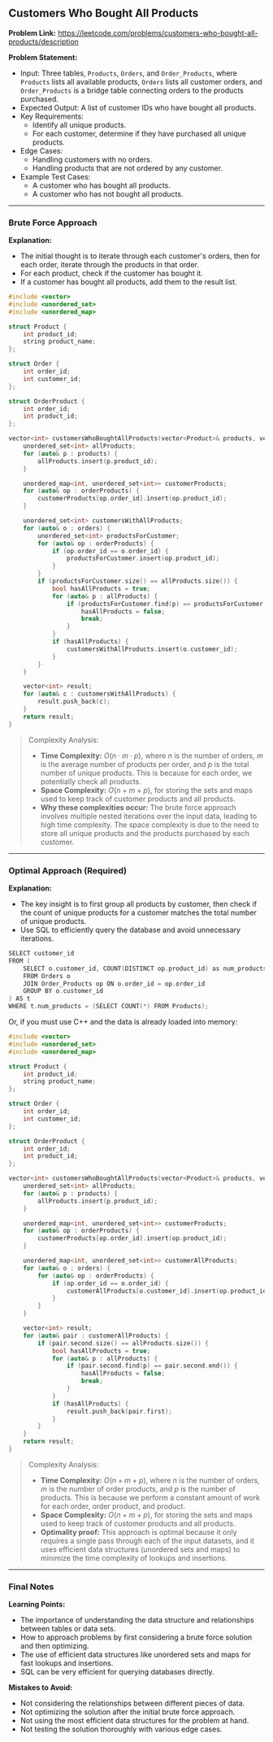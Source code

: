 ## Customers Who Bought All Products
**Problem Link:** https://leetcode.com/problems/customers-who-bought-all-products/description

**Problem Statement:**
- Input: Three tables, `Products`, `Orders`, and `Order_Products`, where `Products` lists all available products, `Orders` lists all customer orders, and `Order_Products` is a bridge table connecting orders to the products purchased.
- Expected Output: A list of customer IDs who have bought all products.
- Key Requirements:
  - Identify all unique products.
  - For each customer, determine if they have purchased all unique products.
- Edge Cases:
  - Handling customers with no orders.
  - Handling products that are not ordered by any customer.
- Example Test Cases:
  - A customer who has bought all products.
  - A customer who has not bought all products.

---

### Brute Force Approach

**Explanation:**
- The initial thought is to iterate through each customer's orders, then for each order, iterate through the products in that order.
- For each product, check if the customer has bought it.
- If a customer has bought all products, add them to the result list.

```cpp
#include <vector>
#include <unordered_set>
#include <unordered_map>

struct Product {
    int product_id;
    string product_name;
};

struct Order {
    int order_id;
    int customer_id;
};

struct OrderProduct {
    int order_id;
    int product_id;
};

vector<int> customersWhoBoughtAllProducts(vector<Product>& products, vector<Order>& orders, vector<OrderProduct>& orderProducts) {
    unordered_set<int> allProducts;
    for (auto& p : products) {
        allProducts.insert(p.product_id);
    }

    unordered_map<int, unordered_set<int>> customerProducts;
    for (auto& op : orderProducts) {
        customerProducts[op.order_id].insert(op.product_id);
    }

    unordered_set<int> customersWithAllProducts;
    for (auto& o : orders) {
        unordered_set<int> productsForCustomer;
        for (auto& op : orderProducts) {
            if (op.order_id == o.order_id) {
                productsForCustomer.insert(op.product_id);
            }
        }
        if (productsForCustomer.size() == allProducts.size()) {
            bool hasAllProducts = true;
            for (auto& p : allProducts) {
                if (productsForCustomer.find(p) == productsForCustomer.end()) {
                    hasAllProducts = false;
                    break;
                }
            }
            if (hasAllProducts) {
                customersWithAllProducts.insert(o.customer_id);
            }
        }
    }

    vector<int> result;
    for (auto& c : customersWithAllProducts) {
        result.push_back(c);
    }
    return result;
}
```

> Complexity Analysis:
> - **Time Complexity:** $O(n \cdot m \cdot p)$, where $n$ is the number of orders, $m$ is the average number of products per order, and $p$ is the total number of unique products. This is because for each order, we potentially check all products.
> - **Space Complexity:** $O(n + m + p)$, for storing the sets and maps used to keep track of customer products and all products.
> - **Why these complexities occur:** The brute force approach involves multiple nested iterations over the input data, leading to high time complexity. The space complexity is due to the need to store all unique products and the products purchased by each customer.

---

### Optimal Approach (Required)

**Explanation:**
- The key insight is to first group all products by customer, then check if the count of unique products for a customer matches the total number of unique products.
- Use SQL to efficiently query the database and avoid unnecessary iterations.

```cpp
SELECT customer_id
FROM (
    SELECT o.customer_id, COUNT(DISTINCT op.product_id) as num_products
    FROM Orders o
    JOIN Order_Products op ON o.order_id = op.order_id
    GROUP BY o.customer_id
) AS t
WHERE t.num_products = (SELECT COUNT(*) FROM Products);
```

Or, if you must use C++ and the data is already loaded into memory:

```cpp
#include <vector>
#include <unordered_set>
#include <unordered_map>

struct Product {
    int product_id;
    string product_name;
};

struct Order {
    int order_id;
    int customer_id;
};

struct OrderProduct {
    int order_id;
    int product_id;
};

vector<int> customersWhoBoughtAllProducts(vector<Product>& products, vector<Order>& orders, vector<OrderProduct>& orderProducts) {
    unordered_set<int> allProducts;
    for (auto& p : products) {
        allProducts.insert(p.product_id);
    }

    unordered_map<int, unordered_set<int>> customerProducts;
    for (auto& op : orderProducts) {
        customerProducts[op.order_id].insert(op.product_id);
    }

    unordered_map<int, unordered_set<int>> customerAllProducts;
    for (auto& o : orders) {
        for (auto& op : orderProducts) {
            if (op.order_id == o.order_id) {
                customerAllProducts[o.customer_id].insert(op.product_id);
            }
        }
    }

    vector<int> result;
    for (auto& pair : customerAllProducts) {
        if (pair.second.size() == allProducts.size()) {
            bool hasAllProducts = true;
            for (auto& p : allProducts) {
                if (pair.second.find(p) == pair.second.end()) {
                    hasAllProducts = false;
                    break;
                }
            }
            if (hasAllProducts) {
                result.push_back(pair.first);
            }
        }
    }
    return result;
}
```

> Complexity Analysis:
> - **Time Complexity:** $O(n + m + p)$, where $n$ is the number of orders, $m$ is the number of order products, and $p$ is the number of products. This is because we perform a constant amount of work for each order, order product, and product.
> - **Space Complexity:** $O(n + m + p)$, for storing the sets and maps used to keep track of customer products and all products.
> - **Optimality proof:** This approach is optimal because it only requires a single pass through each of the input datasets, and it uses efficient data structures (unordered sets and maps) to minimize the time complexity of lookups and insertions.

---

### Final Notes

**Learning Points:**
- The importance of understanding the data structure and relationships between tables or data sets.
- How to approach problems by first considering a brute force solution and then optimizing.
- The use of efficient data structures like unordered sets and maps for fast lookups and insertions.
- SQL can be very efficient for querying databases directly.

**Mistakes to Avoid:**
- Not considering the relationships between different pieces of data.
- Not optimizing the solution after the initial brute force approach.
- Not using the most efficient data structures for the problem at hand.
- Not testing the solution thoroughly with various edge cases.
